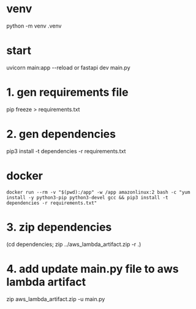 # venv
python -m venv .venv

# start
uvicorn main:app --reload
or
fastapi dev main.py


# 1. gen requirements file
pip freeze > requirements.txt

# 2. gen dependencies
pip3 install -t dependencies -r requirements.txt
#  docker
    docker run --rm -v "$(pwd):/app" -w /app amazonlinux:2 bash -c "yum install -y python3-pip python3-devel gcc && pip3 install -t dependencies -r requirements.txt"

# 3. zip dependencies
(cd dependencies; zip ../aws_lambda_artifact.zip -r .)

# 4. add update main.py file to aws lambda artifact
zip aws_lambda_artifact.zip -u main.py

